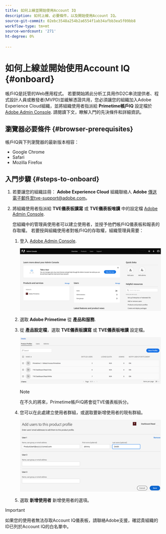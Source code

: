 ```yaml
---
title: 如何上線並開始使用Account IQ
description: 如何上線、必要條件，以及開始使用Account IQ。
source-git-commit: 02ebc3548a254b2a6554f1ab34afbb3ea5f09bb8
workflow-type: tm+mt
source-wordcount: '271'
ht-degree: 0%

---
```


# 如何上線並開始使用Account IQ {#onboard}

帳戶IQ是託管的Web應用程式。 若要開始將此分析工具用作D2C串流提供者、程式設計人員或散發者(MVPD)並緩解憑證共用，您必須讓您的組織加入Adobe Experience Cloud組織，並將組織使用者指派給 **Primetime帳戶IQ** 設定檔於 [Adobe Admin Console](https://adminconsole.adobe.com/). 請閱讀下文，瞭解入門的先決條件和詳細資訊。

## 瀏覽器必要條件 {#browser-prerequisites}

帳戶IQ與下列瀏覽器的最新版本相容：

* Google Chrome
* Safari
* Mozilla Firefox

## 入門步驟 {#steps-to-onboard}

1. 若要讓您的組織註冊： **Adobe Experience Cloud** 組織聯絡人 **Adobe** 傳送電子郵件至tve-support@adobe.com。

1. 將組織使用者指派給 **TVE儀表板讀寫** 或 **TVE儀表板唯讀** 中的設定檔 [Adobe Admin Console](https://adminconsole.adobe.com/).

   您組織中的管理員使用者可以建立使用者，並授予他們帳戶IQ儀表板和報表的存取權。 若要授與組織使用者對帳戶IQ的存取權，組織管理員需要：

   1. 登入 [Adobe Admin Console](https://adminconsole.adobe.com/).


      ![](assets/admin-console.png)

   1. 選取 **Adobe Primetime** 從 **產品和服務**.

   1. 從 **產品設定檔**，選取 **TVE儀表板讀寫** 或 **TVE儀表板唯讀** 設定檔。

      ![](assets/product-profiles.png)

      >[!NOTE]
      >
      >在不久的將來，Primetime帳戶IQ將會從TVE儀表板拆分。

   1. 您可以在此處建立使用者群組，或選取要新增使用者的現有群組。

      ![](assets/add-users-2profile.png)

   1. 選取 **新增使用者** 新增使用者的選項。

>[!IMPORTANT]
>
>如果您的使用者無法存取Account IQ儀表板，請聯絡Adobe支援，確認貴組織的ID已列於Account IQ的白名單中。
